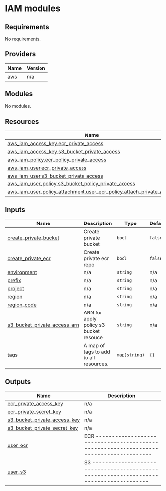 # IAM modules
<!-- BEGIN_TF_DOCS -->
## Requirements

No requirements.

## Providers

| Name | Version |
|------|---------|
| <a name="provider_aws"></a> [aws](#provider\_aws) | n/a |

## Modules

No modules.

## Resources

| Name | Type |
|------|------|
| [aws_iam_access_key.ecr_private_access](https://registry.terraform.io/providers/hashicorp/aws/latest/docs/resources/iam_access_key) | resource |
| [aws_iam_access_key.s3_bucket_private_access](https://registry.terraform.io/providers/hashicorp/aws/latest/docs/resources/iam_access_key) | resource |
| [aws_iam_policy.ecr_policy_private_access](https://registry.terraform.io/providers/hashicorp/aws/latest/docs/resources/iam_policy) | resource |
| [aws_iam_user.ecr_private_access](https://registry.terraform.io/providers/hashicorp/aws/latest/docs/resources/iam_user) | resource |
| [aws_iam_user.s3_bucket_private_access](https://registry.terraform.io/providers/hashicorp/aws/latest/docs/resources/iam_user) | resource |
| [aws_iam_user_policy.s3_bucket_policy_private_access](https://registry.terraform.io/providers/hashicorp/aws/latest/docs/resources/iam_user_policy) | resource |
| [aws_iam_user_policy_attachment.user_ecr_policy_attach_private_access](https://registry.terraform.io/providers/hashicorp/aws/latest/docs/resources/iam_user_policy_attachment) | resource |

## Inputs

| Name | Description | Type | Default | Required |
|------|-------------|------|---------|:--------:|
| <a name="input_create_private_bucket"></a> [create\_private\_bucket](#input\_create\_private\_bucket) | Create private bucket | `bool` | `false` | no |
| <a name="input_create_private_ecr"></a> [create\_private\_ecr](#input\_create\_private\_ecr) | Create private ecr repo | `bool` | `false` | no |
| <a name="input_environment"></a> [environment](#input\_environment) | n/a | `string` | n/a | yes |
| <a name="input_prefix"></a> [prefix](#input\_prefix) | n/a | `string` | n/a | yes |
| <a name="input_project"></a> [project](#input\_project) | n/a | `string` | n/a | yes |
| <a name="input_region"></a> [region](#input\_region) | n/a | `string` | n/a | yes |
| <a name="input_region_code"></a> [region\_code](#input\_region\_code) | n/a | `string` | n/a | yes |
| <a name="input_s3_bucket_private_access_arn"></a> [s3\_bucket\_private\_access\_arn](#input\_s3\_bucket\_private\_access\_arn) | ARN for apply policy s3 bucket resouce | `string` | n/a | yes |
| <a name="input_tags"></a> [tags](#input\_tags) | A map of tags to add to all resources. | `map(string)` | `{}` | no |

## Outputs

| Name | Description |
|------|-------------|
| <a name="output_ecr_private_access_key"></a> [ecr\_private\_access\_key](#output\_ecr\_private\_access\_key) | n/a |
| <a name="output_ecr_private_secret_key"></a> [ecr\_private\_secret\_key](#output\_ecr\_private\_secret\_key) | n/a |
| <a name="output_s3_bucket_private_access_key"></a> [s3\_bucket\_private\_access\_key](#output\_s3\_bucket\_private\_access\_key) | n/a |
| <a name="output_s3_bucket_private_secret_key"></a> [s3\_bucket\_private\_secret\_key](#output\_s3\_bucket\_private\_secret\_key) | n/a |
| <a name="output_user_ecr"></a> [user\_ecr](#output\_user\_ecr) | ECR -------------------------------------------------------------------------------------- |
| <a name="output_user_s3"></a> [user\_s3](#output\_user\_s3) | S3 -------------------------------------------------------------------------------------- |
<!-- END_TF_DOCS -->